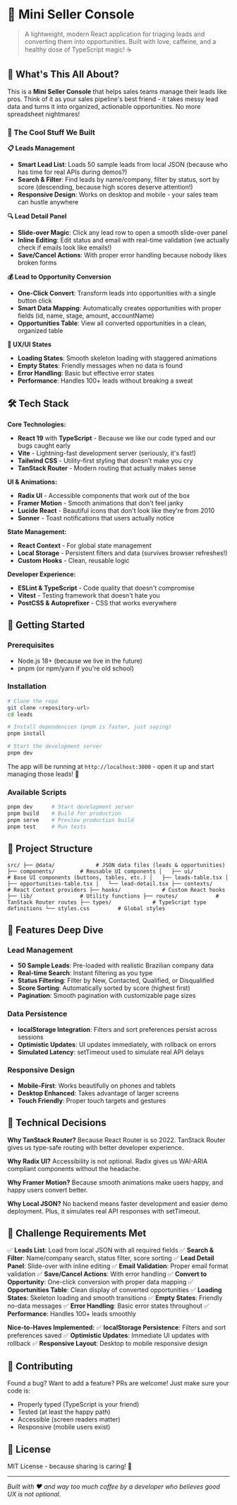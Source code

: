 # 🚀 Mini Seller Console

> A lightweight, modern React application for triaging leads and converting them into opportunities. Built with love, caffeine, and a healthy dose of TypeScript magic! ☕

## 🎯 What's This All About?

This is a **Mini Seller Console** that helps sales teams manage their leads like pros. Think of it as your sales pipeline's best friend - it takes messy lead data and turns it into organized, actionable opportunities. No more spreadsheet nightmares!

### 🌟 The Cool Stuff We Built

**📋 Leads Management**

- **Smart Lead List**: Loads 50 sample leads from local JSON (because who has time for real APIs during demos?)
- **Search & Filter**: Find leads by name/company, filter by status, sort by score (descending, because high scores deserve attention!)
- **Responsive Design**: Works on desktop and mobile - your sales team can hustle anywhere

**🔍 Lead Detail Panel**

- **Slide-over Magic**: Click any lead row to open a smooth slide-over panel
- **Inline Editing**: Edit status and email with real-time validation (we actually check if emails look like emails!)
- **Save/Cancel Actions**: With proper error handling because nobody likes broken forms

**💰 Lead to Opportunity Conversion**

- **One-Click Convert**: Transform leads into opportunities with a single button click
- **Smart Data Mapping**: Automatically creates opportunities with proper fields (id, name, stage, amount, accountName)
- **Opportunities Table**: View all converted opportunities in a clean, organized table

**🎨 UX/UI States**

- **Loading States**: Smooth skeleton loading with staggered animations
- **Empty States**: Friendly messages when no data is found
- **Error Handling**: Basic but effective error states
- **Performance**: Handles 100+ leads without breaking a sweat

## 🛠️ Tech Stack

**Core Technologies:**

- **React 19** with **TypeScript** - Because we like our code typed and our bugs caught early
- **Vite** - Lightning-fast development server (seriously, it's fast!)
- **Tailwind CSS** - Utility-first styling that doesn't make you cry
- **TanStack Router** - Modern routing that actually makes sense

**UI & Animations:**

- **Radix UI** - Accessible components that work out of the box
- **Framer Motion** - Smooth animations that don't feel janky
- **Lucide React** - Beautiful icons that don't look like they're from 2010
- **Sonner** - Toast notifications that users actually notice

**State Management:**

- **React Context** - For global state management
- **Local Storage** - Persistent filters and data (survives browser refreshes!)
- **Custom Hooks** - Clean, reusable logic

**Developer Experience:**

- **ESLint & TypeScript** - Code quality that doesn't compromise
- **Vitest** - Testing framework that doesn't hate you
- **PostCSS & Autoprefixer** - CSS that works everywhere

## 🚀 Getting Started

### Prerequisites

- Node.js 18+ (because we live in the future)
- pnpm (or npm/yarn if you're old school)

### Installation

```bash
# Clone the repo
git clone <repository-url>
cd leads

# Install dependencies (pnpm is faster, just saying)
pnpm install

# Start the development server
pnpm dev
```

The app will be running at `http://localhost:3000` - open it up and start managing those leads! 🎉

### Available Scripts

```bash
pnpm dev      # Start development server
pnpm build    # Build for production
pnpm serve    # Preview production build
pnpm test     # Run tests
```

## 📁 Project Structure

``
src/
├── @data/             # JSON data files (leads & opportunities)
├── components/        # Reusable UI components
│   ├── ui/            # Base UI components (buttons, tables, etc.)
│   ├── leads-table.tsx
│   ├── opportunities-table.tsx
│   └── lead-detail.tsx
├── contexts/          # React Context providers
├── hooks/             # Custom React hooks
├── lib/               # Utility functions
├── routes/            # TanStack Router routes
├── types/             # TypeScript type definitions
└── styles.css         # Global styles
``

## 🎨 Features Deep Dive

### Lead Management
- **50 Sample Leads**: Pre-loaded with realistic Brazilian company data
- **Real-time Search**: Instant filtering as you type
- **Status Filtering**: Filter by New, Contacted, Qualified, or Disqualified
- **Score Sorting**: Automatically sorted by score (highest first)
- **Pagination**: Smooth pagination with customizable page sizes

### Data Persistence
- **localStorage Integration**: Filters and sort preferences persist across sessions
- **Optimistic Updates**: UI updates immediately, with rollback on errors
- **Simulated Latency**: setTimeout used to simulate real API delays

### Responsive Design
- **Mobile-First**: Works beautifully on phones and tablets
- **Desktop Enhanced**: Takes advantage of larger screens
- **Touch Friendly**: Proper touch targets and gestures

## 🔧 Technical Decisions

**Why TanStack Router?**
Because React Router is so 2022. TanStack Router gives us type-safe routing with better developer experience.

**Why Radix UI?**
Accessibility is not optional. Radix gives us WAI-ARIA compliant components without the headache.

**Why Framer Motion?**
Because smooth animations make users happy, and happy users convert better.

**Why Local JSON?**
No backend means faster development and easier demo deployment. Plus, it simulates real API responses with setTimeout.

## 🎯 Challenge Requirements Met

✅ **Leads List**: Load from local JSON with all required fields
✅ **Search & Filter**: Name/company search, status filter, score sorting
✅ **Lead Detail Panel**: Slide-over with inline editing
✅ **Email Validation**: Proper email format validation
✅ **Save/Cancel Actions**: With error handling
✅ **Convert to Opportunity**: One-click conversion with proper data mapping
✅ **Opportunities Table**: Clean display of converted opportunities
✅ **Loading States**: Skeleton loading and smooth transitions
✅ **Empty States**: Friendly no-data messages
✅ **Error Handling**: Basic error states throughout
✅ **Performance**: Handles 100+ leads smoothly

**Nice-to-Haves Implemented:**
✅ **localStorage Persistence**: Filters and sort preferences saved
✅ **Optimistic Updates**: Immediate UI updates with rollback
✅ **Responsive Layout**: Desktop to mobile responsive design

## 🤝 Contributing

Found a bug? Want to add a feature? PRs are welcome! Just make sure your code is:
- Properly typed (TypeScript is your friend)
- Tested (at least the happy path)
- Accessible (screen readers matter)
- Responsive (mobile users exist)

## 📝 License

MIT License - because sharing is caring! 🎁

---

*Built with ❤️ and way too much coffee by a developer who believes good UX is not optional.*
